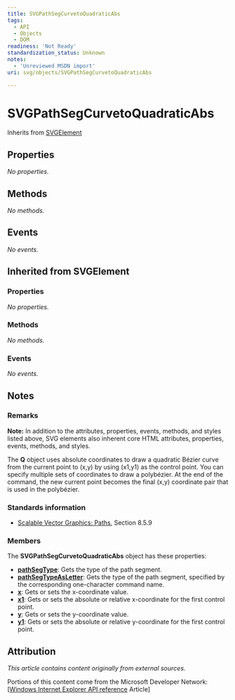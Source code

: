 ```yaml
---
title: SVGPathSegCurvetoQuadraticAbs
tags:
  - API
  - Objects
  - DOM
readiness: 'Not Ready'
standardization_status: Unknown
notes:
  - 'Unreviewed MSDN import'
uri: svg/objects/SVGPathSegCurvetoQuadraticAbs

---
```

# SVGPathSegCurvetoQuadraticAbs

<span data-meta="subclass_of" data-type="key">Inherits from <span data-type="value">[SVGElement](/svg/objects/SVGElement)</span></span>

## Properties

*No properties.*

## Methods

*No methods.*

## Events

*No events.*

## Inherited from SVGElement

### Properties

*No properties.*

### Methods

*No methods.*

### Events

*No events.*

## Notes

### Remarks

**Note:** In addition to the attributes, properties, events, methods, and styles listed above, SVG elements also inherent core HTML attributes, properties, events, methods, and styles.

The **Q** object uses absolute coordinates to draw a quadratic Bézier curve from the current point to (x,y) by using (x1,y1) as the control point. You can specify multiple sets of coordinates to draw a polybézier. At the end of the command, the new current point becomes the final (x,y) coordinate pair that is used in the polybézier.

### Standards information

-   [Scalable Vector Graphics: Paths](http://go.microsoft.com/fwlink/p/?linkid=204736), Section 8.5.9

### Members

The **SVGPathSegCurvetoQuadraticAbs** object has these properties:

-   [**pathSegType**](/svg/properties/pathSegType): Gets the type of the path segment.
-   [**pathSegTypeAsLetter**](/svg/properties/pathSegTypeAsLetter): Gets the type of the path segment, specified by the corresponding one-character command name.
-   [**x**](/svg/properties/x): Gets or sets the x-coordinate value.
-   [**x1**](/svg/properties/x1): Gets or sets the absolute or relative x-coordinate for the first control point.
-   [**y**](/svg/properties/y): Gets or sets the y-coordinate value.
-   [**y1**](/svg/properties/y1): Gets or sets the absolute or relative y-coordinate for the first control point.

## Attribution

*This article contains content originally from external sources.*

Portions of this content come from the Microsoft Developer Network: [[Windows Internet Explorer API reference](http://msdn.microsoft.com/en-us/library/ie/hh828809%28v=vs.85%29.aspx) Article]

